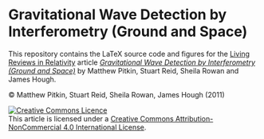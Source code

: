 # Gravitational Wave Detection by Interferometry (Ground and Space)

This repository contains the LaTeX source code and figures for the [Living Reviews in Relativity]() article
_[Gravitational Wave Detection by Interferometry (Ground and Space)](http://www.livingreviews.org/lrr-2011-5)_ by Matthew Pitkin, Stuart Reid, Sheila Rowan
and James Hough.


&copy; Matthew Pitkin, Stuart Reid, Sheila Rowan, James Hough (2011)

<a rel="license" href="http://creativecommons.org/licenses/by-nc/4.0/"><img alt="Creative Commons Licence" style="border-width:0" src="https://i.creativecommons.org/l/by-nc/4.0/88x31.png" /></a><br />This article is licensed under a <a rel="license" href="http://creativecommons.org/licenses/by-nc/4.0/">Creative Commons Attribution-NonCommercial 4.0 International License</a>.
